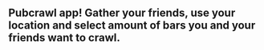 ## Pubcrawl app! Gather your friends, use your location and select amount of bars you and your friends want to crawl.